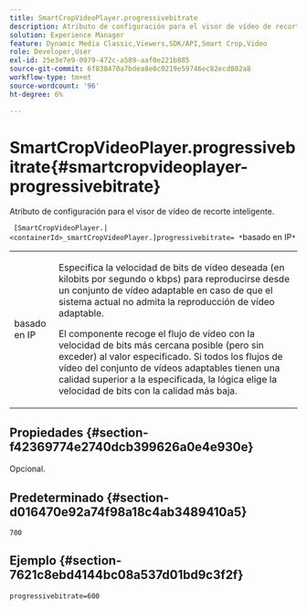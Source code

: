 ```yaml
---
title: SmartCropVideoPlayer.progressivebitrate
description: Atributo de configuración para el visor de vídeo de recorte inteligente.
solution: Experience Manager
feature: Dynamic Media Classic,Viewers,SDK/API,Smart Crop,Video
role: Developer,User
exl-id: 25e3e7e9-0979-472c-a589-aaf0e221b885
source-git-commit: 6f838470a7bdea8e8c0219e59746ec82ecd802a8
workflow-type: tm+mt
source-wordcount: '96'
ht-degree: 6%

---
```


# SmartCropVideoPlayer.progressivebitrate{#smartcropvideoplayer-progressivebitrate}

Atributo de configuración para el visor de vídeo de recorte inteligente.

` [SmartCropVideoPlayer.|<containerId>_smartCropVideoPlayer.]progressivebitrate= *`basado en IP`*`

<table id="table_C616483932C2482CA9794DDD7313FD7C"> 
 <tbody> 
  <tr> 
   <td colname="col1"> <p> <span class="codeph"> basado en IP</span> </p> </td> 
   <td colname="col2"> <p> Especifica la velocidad de bits de vídeo deseada (en kilobits por segundo o kbps) para reproducirse desde un conjunto de vídeo adaptable en caso de que el sistema actual no admita la reproducción de vídeo adaptable. </p> <p>El componente recoge el flujo de vídeo con la velocidad de bits más cercana posible (pero sin exceder) al valor especificado. Si todos los flujos de vídeo del conjunto de vídeos adaptables tienen una calidad superior a la especificada, la lógica elige la velocidad de bits con la calidad más baja. </p> </td> 
  </tr> 
 </tbody> 
</table>

## Propiedades {#section-f42369774e2740dcb399626a0e4e930e}

Opcional.

## Predeterminado {#section-d016470e92a74f98a18c4ab3489410a5}

`700`

## Ejemplo {#section-7621c8ebd4144bc08a537d01bd9c3f2f}

```
progressivebitrate=600
```
